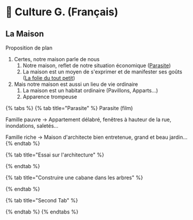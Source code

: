 # 📖 Culture G. (Français)

## La Maison

Proposition de plan

1. Certes, notre maison parle de nous
   1. Notre maison, reflet de notre situation économique ([Parasite](culture-g.-francais.md#la-maison))
   2. La maison est un moyen de s'exprimer et de manifester ses goûts ([La folie du tout petit](culture-g.-francais.md#second-tab))
2. Mais notre maison est aussi un lieu de vie ordinaire
   1. La maison est un habitat ordinaire (Pavillons, Apparts...)
   2. Apparence trompeuse

{% tabs %}
{% tab title="Parasite" %}
Parasite (film)

Famille pauvre -> Appartement délabré, fenêtres à hauteur de la rue, inondations, saletés...

Famille riche -> Maison d'architecte bien entretenue, grand et beau jardin...
{% endtab %}

{% tab title="Essai sur l'architecture" %}

{% endtab %}

{% tab title="Construire une cabane dans les arbres" %}

{% endtab %}

{% tab title="Second Tab" %}

{% endtab %}
{% endtabs %}
